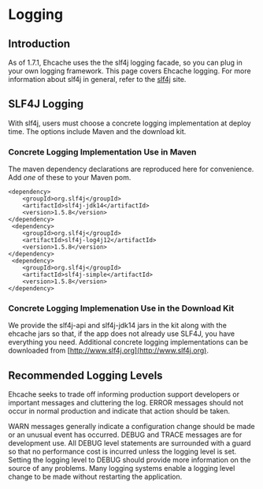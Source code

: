 ---
---
# Logging <a name="Logging"/>

 

## Introduction
As of 1.7.1, Ehcache uses the the slf4j logging facade, so you can plug in your own logging framework. This page covers Ehcache logging. For more information about slf4j in general, refer to the [slf4j](http://www.slf4j.org) site.

## SLF4J Logging <a name="SLF4J-Logging"/>
With slf4j, users must choose a concrete logging implementation at deploy time. The options include Maven and the download kit.

### Concrete Logging Implementation Use in Maven
The maven dependency declarations are reproduced here for convenience. Add *one* of these to your Maven pom.

    <dependency>
        <groupId>org.slf4j</groupId>
        <artifactId>slf4j-jdk14</artifactId>
        <version>1.5.8</version>
    </dependency>
     <dependency>
        <groupId>org.slf4j</groupId>
        <artifactId>slf4j-log4j12</artifactId>
        <version>1.5.8</version>
    </dependency>
     <dependency>
        <groupId>org.slf4j</groupId>
        <artifactId>slf4j-simple</artifactId>
        <version>1.5.8</version>
    </dependency>

### Concrete Logging Implemenation Use in the Download Kit
We provide the slf4j-api and slf4j-jdk14 jars in the kit along with the ehcache jars so that, if the app does not already
use SLF4J, you have everything you need.
Additional concrete logging implementations can be downloaded from [http://www.slf4j.org](http://www.slf4j.org).

## Recommended Logging Levels
Ehcache seeks to trade off informing production support developers or important messages and cluttering the log. <a id="ERROR"></a>ERROR messages should not occur in normal production and indicate that action should be taken.
 
<a id="WARN"></a>WARN messages generally indicate a configuration change should be made or an unusual event has occurred.
 DEBUG and TRACE messages are for development use. All DEBUG level statements
are surrounded with a guard so that no performance cost is incurred unless the logging
level is set.
Setting the logging level to DEBUG should provide more information on the source of any problems.
Many logging systems enable a logging level change to be made without restarting the application.
